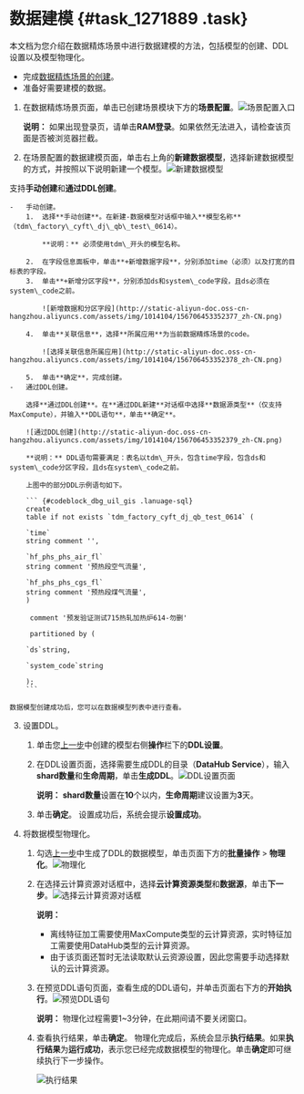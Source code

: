 # 数据建模 {#task_1271889 .task}

本文档为您介绍在数据精炼场景中进行数据建模的方法，包括模型的创建、DDL设置以及模型物理化。

-   完成[数据精炼场景的创建](cn.zh-CN/快速开始-行业顾问/数据工厂/创建数据精炼场景.md#)。
-   准备好需要建模的数据。

1.  在数据精炼场景页面，单击已创建场景模块下方的**场景配置**。![场景配置入口](http://static-aliyun-doc.oss-cn-hangzhou.aliyuncs.com/assets/img/1014104/156706453152372_zh-CN.png)

 

    **说明：** 如果出现登录页，请单击**RAM登录**。如果依然无法进入，请检查该页面是否被浏览器拦截。

2.  在场景配置的数据建模页面，单击右上角的**新建数据模型**，选择新建数据模型的方式，并按照以下说明新建一个模型。![新建数据模型](http://static-aliyun-doc.oss-cn-hangzhou.aliyuncs.com/assets/img/1014104/156706453152374_zh-CN.png)

 支持**手动创建**和**通过DDL创建**。

    -   手动创建。
        1.  选择**手动创建**。在新建-数据模型对话框中输入**模型名称**（tdm\_factory\_cyft\_dj\_qb\_test\_0614）。

            **说明：** 必须使用tdm\_开头的模型名称。

        2.  在字段信息面板中，单击**+新增数据字段**，分别添加time（必须）以及打宽的目标表的字段。
        3.  单击**+新增分区字段**，分别添加ds和system\_code字段，且ds必须在system\_code之前。

            ![新增数据和分区字段](http://static-aliyun-doc.oss-cn-hangzhou.aliyuncs.com/assets/img/1014104/156706453352377_zh-CN.png)

        4.  单击**关联信息**，选择**所属应用**为当前数据精炼场景的code。

            ![选择关联信息所属应用](http://static-aliyun-doc.oss-cn-hangzhou.aliyuncs.com/assets/img/1014104/156706453352378_zh-CN.png)

        5.  单击**确定**，完成创建。
    -   通过DDL创建。

        选择**通过DDL创建**。在**通过DDL新建**对话框中选择**数据源类型**（仅支持MaxCompute），并输入**DDL语句**，单击**确定**。

        ![通过DDL创建](http://static-aliyun-doc.oss-cn-hangzhou.aliyuncs.com/assets/img/1014104/156706453352379_zh-CN.png)

        **说明：** DDL语句需要满足：表名以tdm\_开头，包含time字段，包含ds和system\_code分区字段，且ds在system\_code之前。

        上图中的部分DDL示例语句如下。

        ``` {#codeblock_dbg_uil_gis .lanuage-sql}
        create
        table if not exists `tdm_factory_cyft_dj_qb_test_0614` ( 
        
        `time`
        string comment '',
        
        `hf_phs_phs_air_fl`
        string comment '预热段空气流量',
        
        `hf_phs_phs_cgs_fl`
        string comment '预热段煤气流量',
        )
        
         comment '预发验证测试715热轧加热炉614-勿删' 
        
         partitioned by ( 
        
        `ds`string,
        
        `system_code`string
        
        );
        ```

    数据模型创建成功后，您可以在数据模型列表中进行查看。

3.  设置DDL。 
    1.  单击您[上一步](#step_wy4_icn_viy)中创建的模型右侧**操作**栏下的**DDL设置**。
    2.  在DDL设置页面，选择需要生成DDL的目录（**DataHub Service**），输入**shard数量**和**生命周期**，单击**生成DDL**。![DDL设置页面](http://static-aliyun-doc.oss-cn-hangzhou.aliyuncs.com/assets/img/1014104/156706453752380_zh-CN.png)

 

        **说明：** **shard数量**设置在**10**个以内，**生命周期**建议设置为**3**天。

    3.  单击**确定**。 设置成功后，系统会提示**设置成功**。
4.  将数据模型物理化。 
    1.  勾选[上一步](#step_tof_t8p_aiq)中生成了DDL的数据模型，单击页面下方的**批量操作** \> **物理化**。![物理化](http://static-aliyun-doc.oss-cn-hangzhou.aliyuncs.com/assets/img/1014104/156706453752381_zh-CN.png)


    2.  在选择云计算资源对话框中，选择**云计算资源类型**和**数据源**，单击**下一步**。![选择云计算资源对话框](http://static-aliyun-doc.oss-cn-hangzhou.aliyuncs.com/assets/img/1014104/156706454052382_zh-CN.png)

 

        **说明：** 

        -   离线特征加工需要使用MaxCompute类型的云计算资源，实时特征加工需要使用DataHub类型的云计算资源。
        -   由于该页面还暂时无法读取默认云资源设置，因此您需要手动选择默认的云计算资源。
    3.  在预览DDL语句页面，查看生成的DDL语句，并单击页面右下方的**开始执行**。![预览DDL语句](http://static-aliyun-doc.oss-cn-hangzhou.aliyuncs.com/assets/img/1014104/156706454052383_zh-CN.png)

 

        **说明：** 物理化过程需要1~3分钟，在此期间请不要关闭窗口。

    4.  查看执行结果，单击**确定**。 物理化完成后，系统会显示**执行结果**。如果**执行结果**为**运行成功**，表示您已经完成数据模型的物理化。单击**确定**即可继续执行下一步操作。

        ![执行结果](http://static-aliyun-doc.oss-cn-hangzhou.aliyuncs.com/assets/img/1014104/156706454252384_zh-CN.png)


